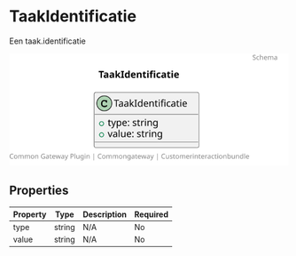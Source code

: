 # TaakIdentificatie

Een taak.identificatie

![Class Diagram](https://github.com/CommonGateway/CustomerInteractionBundle/blob/old-contactmomenten-api/docs/schema/klant.taak.identificatie.svg)

## Properties

| Property | Type | Description | Required |
|----------|------|-------------|----------|
| type | string | N/A | No |
| value | string | N/A | No |
